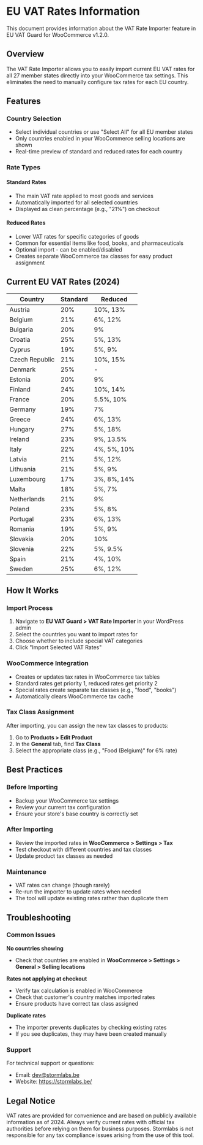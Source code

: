 # EU VAT Rates Information

This document provides information about the VAT Rate Importer feature in EU VAT Guard for WooCommerce v1.2.0.

## Overview

The VAT Rate Importer allows you to easily import current EU VAT rates for all 27 member states directly into your WooCommerce tax settings. This eliminates the need to manually configure tax rates for each EU country.

## Features

### Country Selection
- Select individual countries or use "Select All" for all EU member states
- Only countries enabled in your WooCommerce selling locations are shown
- Real-time preview of standard and reduced rates for each country

### Rate Types

#### Standard Rates
- The main VAT rate applied to most goods and services
- Automatically imported for all selected countries
- Displayed as clean percentage (e.g., "21%") on checkout

#### Reduced Rates
- Lower VAT rates for specific categories of goods
- Common for essential items like food, books, and pharmaceuticals
- Optional import - can be enabled/disabled
- Creates separate WooCommerce tax classes for easy product assignment

## Current EU VAT Rates (2024)

| Country | Standard | Reduced |
|---------|----------|---------|
| Austria | 20% | 10%, 13% |
| Belgium | 21% | 6%, 12% |
| Bulgaria | 20% | 9% |
| Croatia | 25% | 5%, 13% |
| Cyprus | 19% | 5%, 9% |
| Czech Republic | 21% | 10%, 15% |
| Denmark | 25% | - |
| Estonia | 20% | 9% |
| Finland | 24% | 10%, 14% |
| France | 20% | 5.5%, 10% |
| Germany | 19% | 7% |
| Greece | 24% | 6%, 13% |
| Hungary | 27% | 5%, 18% |
| Ireland | 23% | 9%, 13.5% |
| Italy | 22% | 4%, 5%, 10% |
| Latvia | 21% | 5%, 12% |
| Lithuania | 21% | 5%, 9% |
| Luxembourg | 17% | 3%, 8%, 14% |
| Malta | 18% | 5%, 7% |
| Netherlands | 21% | 9% |
| Poland | 23% | 5%, 8% |
| Portugal | 23% | 6%, 13% |
| Romania | 19% | 5%, 9% |
| Slovakia | 20% | 10% |
| Slovenia | 22% | 5%, 9.5% |
| Spain | 21% | 4%, 10% |
| Sweden | 25% | 6%, 12% |

## How It Works

### Import Process
1. Navigate to **EU VAT Guard > VAT Rate Importer** in your WordPress admin
2. Select the countries you want to import rates for
3. Choose whether to include special VAT categories
4. Click "Import Selected VAT Rates"

### WooCommerce Integration
- Creates or updates tax rates in WooCommerce tax tables
- Standard rates get priority 1, reduced rates get priority 2
- Special rates create separate tax classes (e.g., "food", "books")
- Automatically clears WooCommerce tax cache

### Tax Class Assignment
After importing, you can assign the new tax classes to products:
1. Go to **Products > Edit Product**
2. In the **General** tab, find **Tax Class**
3. Select the appropriate class (e.g., "Food (Belgium)" for 6% rate)

## Best Practices

### Before Importing
- Backup your WooCommerce tax settings
- Review your current tax configuration
- Ensure your store's base country is correctly set

### After Importing
- Review the imported rates in **WooCommerce > Settings > Tax**
- Test checkout with different countries and tax classes
- Update product tax classes as needed

### Maintenance
- VAT rates can change (though rarely)
- Re-run the importer to update rates when needed
- The tool will update existing rates rather than duplicate them

## Troubleshooting

### Common Issues

**No countries showing**
- Check that countries are enabled in **WooCommerce > Settings > General > Selling locations**

**Rates not applying at checkout**
- Verify tax calculation is enabled in WooCommerce
- Check that customer's country matches imported rates
- Ensure products have correct tax class assigned

**Duplicate rates**
- The importer prevents duplicates by checking existing rates
- If you see duplicates, they may have been created manually

### Support
For technical support or questions:
- Email: dev@stormlabs.be
- Website: https://stormlabs.be/

## Legal Notice

VAT rates are provided for convenience and are based on publicly available information as of 2024. Always verify current rates with official tax authorities before relying on them for business purposes. Stormlabs is not responsible for any tax compliance issues arising from the use of this tool.